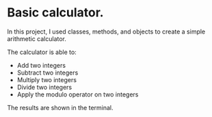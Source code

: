 # Basic calculator.

In this project, I used classes, methods, and objects to create a simple arithmetic calculator. 

The calculator is able to:
+ Add two integers
+ Subtract two integers
+ Multiply two integers
+ Divide two integers
+ Apply the modulo operator on two integers

The results are shown in the terminal. 